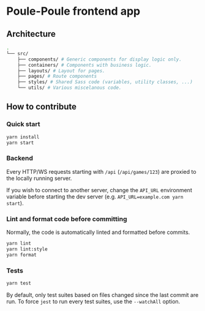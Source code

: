 # Poule-Poule frontend app

## Architecture

```sh
.
└── src/
    ├── components/ # Generic components for display logic only.
    ├── containers/ # Components with business logic.
    ├── layouts/ # Layout for pages.
    ├── pages/ # Route components
    ├── styles/ # Shared Sass code (variables, utility classes, ...)
    └── utils/ # Various miscelanous code.
```

## How to contribute

### Quick start

```sh
yarn install
yarn start
```

### Backend

Every HTTP/WS requests starting with `/api` (`/api/games/123`) are proxied to the locally running server.

If you wish to connect to another server, change the `API_URL` environment variable before starting the dev server (e.g. `API_URL=example.com yarn start`).

### Lint and format code before committing

Normally, the code is automatically linted and formatted before commits.

```sh
yarn lint
yarn lint:style
yarn format
```

### Tests

```sh
yarn test
```

By default, only test suites based on files changed since the last commit are run.
To force `jest` to run every test suites, use the `--watchAll` option.
